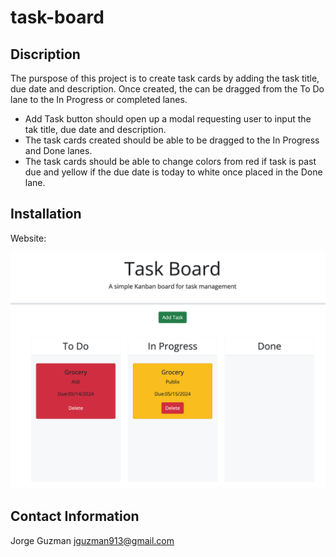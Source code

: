 # task-board

## Discription

The purspose of this project is to create task cards by adding the task title, due date and description.  Once created, the can be dragged from the To Do lane to the In Progress or completed lanes.

* Add Task button should open up a modal requesting user to input the tak title, due date and description.
* The task cards created should be able to be dragged to the In Progress and Done lanes.
* The task cards should be able to change colors from red if task is past due and yellow if the due date is today to white once placed in the Done lane.


## Installation



Website:


![alt text](image.png)


## Contact Information

Jorge Guzman
jguzman913@gmail.com